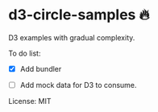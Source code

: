 # d3-circle-samples 🔥

D3 examples with gradual complexity. 

To do list:

- [x] Add bundler 
- [ ] Add mock data for D3 to consume.


License: MIT
